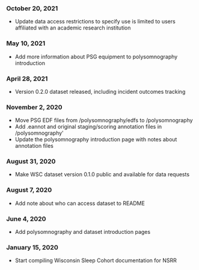 ### October 20, 2021

- Update data access restrictions to specify use is limited to users affiliated with an academic research institution

### May 10, 2021

- Add more information about PSG equipment to polysomnography introduction

### April 28, 2021

- Version 0.2.0 dataset released, including incident outcomes tracking

### November 2, 2020

- Move PSG EDF files from /polysomnography/edfs to /polysomnography
- Add .eannot and original staging/scoring annotation files in /polysomnography'
- Update the polysomnography introduction page with notes about annotation files

### August 31, 2020

- Make WSC dataset version 0.1.0 public and available for data requests

### August 7, 2020

- Add note about who can access dataset to README

### June 4, 2020

- Add polysomnography and dataset introduction pages

### January 15, 2020

- Start compiling Wisconsin Sleep Cohort documentation for NSRR
